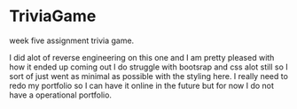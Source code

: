 # TriviaGame
week five assignment trivia game.

I did alot of reverse engineering on this one and I am pretty pleased with how it ended up coming out
I do struggle with bootsrap and css alot still so I sort of just went as minimal as possible with
the styling here.
I really need to redo my portfolio so I can have it online in the future but for now I do not have a 
operational portfolio.